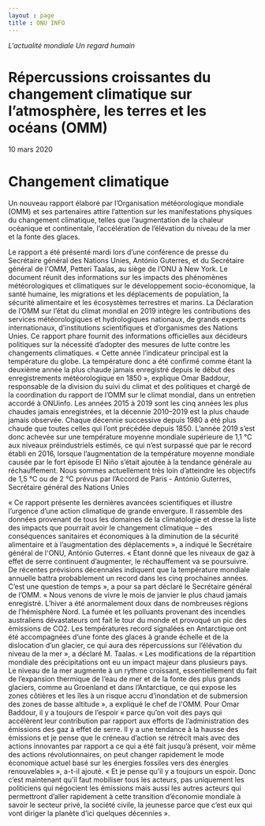 ```yaml
---
layout : page
title : ONU INFO
---
```


*L'actualité mondiale*
*Un regard humain*
     
# Répercussions croissantes du changement climatique sur l’atmosphère, les terres et les océans (OMM)

10 mars 2020

# Changement climatique
Un nouveau rapport élaboré par l’Organisation météorologique mondiale (OMM) et ses partenaires attire l’attention sur les manifestations physiques du changement climatique, telles que l’augmentation de la chaleur océanique et continentale, l’accélération de l’élévation du niveau de la mer et la fonte des glaces.

Le rapport a été présenté mardi lors d’une conférence de presse du Secrétaire général des Nations Unies, António Guterres,  et du Secrétaire général de l'OMM, Petteri Taalas, au siège de l’ONU à New York. Le document réunit des informations sur les impacts des phénomènes météorologiques et climatiques sur le développement socio-économique, la santé humaine, les migrations et les déplacements de population, la sécurité alimentaire et les écosystèmes terrestres et marins.
La Déclaration de l’OMM sur l’état du climat mondial en 2019  intègre les contributions des services météorologiques et hydrologiques nationaux, de grands experts internationaux, d’institutions scientifiques et d’organismes des Nations Unies. Ce rapport phare fournit des informations officielles aux décideurs politiques sur la nécessité d’adopter des mesures de lutte contre les changements climatiques.
« Cette année l’indicateur principal est la température du globe. La température donc a été confirmé comme étant la deuxième année la plus chaude jamais enregistré depuis le début des enregistrements météorologique en 1850 », explique Omar Baddour, responsable de la division du suivi du climat et des politiques et chargé de la coordination du rapport de l’OMM sur le climat mondial, dans un entretien accordé à ONUinfo.  Les années 2015 à 2019 sont les cinq années les plus chaudes jamais enregistrées, et la décennie 2010–2019 est la plus chaude jamais observée. Chaque décennie successive depuis 1980 a été plus chaude que toutes celles qui l’ont précédée depuis 1850. 
L’année 2019 s’est donc achevée sur une température moyenne mondiale supérieure de 1,1 °C aux niveaux préindustriels estimés, ce qui n’est surpassé que par le record établi en 2016, lorsque l’augmentation de la température moyenne mondiale causée par le fort épisode El Niño s’était ajoutée à la tendance générale au réchauffement.
Nous sommes actuellement très loin d’atteindre les objectifs de 1,5 °C ou de 2 °C prévus par l’Accord de Paris - António Guterres, Secrétaire général des Nations Unies

« Ce rapport présente les dernières avancées scientifiques et illustre l’urgence d’une action climatique de grande envergure. Il rassemble des données provenant de tous les domaines de la climatologie et dresse la liste des impacts que pourrait avoir le changement climatique – des conséquences sanitaires et économiques à la diminution de la sécurité alimentaire et à l’augmentation des déplacements », a indiqué le Secrétaire général de l'ONU, António Guterres. 
« Étant donné que les niveaux de gaz à effet de serre continuent d’augmenter, le réchauffement va se poursuivre. De récentes prévisions décennales indiquent que la température mondiale annuelle battra probablement un record dans les cinq prochaines années. C’est une question de temps », a pour sa part déclaré le Secrétaire général de l’OMM. 
« Nous venons de vivre le mois de janvier le plus chaud jamais enregistré. L’hiver a été anormalement doux dans de nombreuses régions de l’hémisphère Nord. La fumée et les polluants provenant des incendies australiens dévastateurs ont fait le tour du monde et provoqué un pic des émissions de CO2. Les températures record signalées en Antarctique ont été accompagnées d’une fonte des glaces à grande échelle et de la dislocation d’un glacier, ce qui aura des répercussions sur l’élévation du niveau de la mer », a déclaré M. Taalas.
« Les modifications de la répartition mondiale des précipitations ont eu un impact majeur dans plusieurs pays. Le niveau de la mer augmente à un rythme croissant, essentiellement du fait de l’expansion thermique de l’eau de mer et de la fonte des plus grands glaciers, comme au Groenland et dans l’Antarctique, ce qui expose les zones côtières et les îles à un risque accru d’inondation et de submersion des zones de basse altitude », a expliqué le chef de l'OMM.
Pour Omar Baddour, il y a toujours de l’espoir « parce qu’on voit des pays qui accélèrent leur contribution par rapport aux efforts de l’administration des émissions des gaz à effet de serre. Il y a une tendance à la hausse des émissions et je pense que le créneau d’action se rétrécit  mais avec des actions innovantes par rapport a ce qui a été fait jusqu’à présent, voir même des actions révolutionnaires, on peut changer rapidement le mode économique actuel basé sur les énergies fossiles  vers des énergies renouvelables », a-t-il ajouté. « Et je pense qu’il y a toujours un espoir. Donc c’est maintenant qu’il faut mobiliser tous les acteurs, pas uniquement les politiciens qui négocient les émissions mais aussi les autres acteurs qui permettront d’aller rapidement à cette transition d’économie mondiale à savoir le secteur privé, la société civile, la jeunesse parce que c’est eux qui vont diriger la planète d’ici quelques décennies ». 

